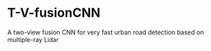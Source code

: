 # T-V-fusionCNN
A two-view fusion CNN for very fast urban road detection based on multiple-ray Lidar
